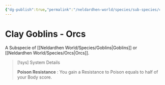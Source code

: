 ```yaml
---
{"dg-publish":true,"permalink":"/neldardhen-world/species/sub-species/clay-goblins-orcs/"}
---
```


# Clay Goblins - Orcs
A Subspecie of [[Neldardhen World/Species/Goblins\|Goblins]] or [[Neldardhen World/Species/Orcs\|Orcs]].


> [!sys] System Details
>
> **Poison Resistance** : You gain a Resistance to Poison equals to half of your Body score. 